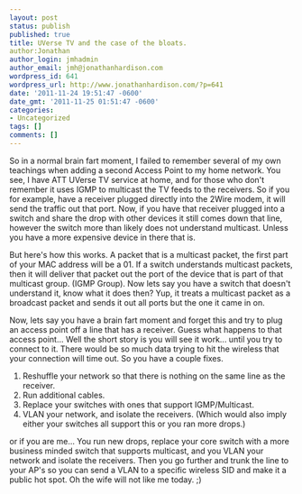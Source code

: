 ```yaml
---
layout: post
status: publish
published: true
title: UVerse TV and the case of the bloats.
author:Jonathan
author_login: jmhadmin
author_email: jmh@jonathanhardison.com
wordpress_id: 641
wordpress_url: http://www.jonathanhardison.com/?p=641
date: '2011-11-24 19:51:47 -0600'
date_gmt: '2011-11-25 01:51:47 -0600'
categories:
- Uncategorized
tags: []
comments: []
---
```

So in a normal brain fart moment, I failed to remember several of my own teachings when adding a second Access Point to my home network. You see, I have ATT UVerse TV service at home, and for those who don't remember it uses IGMP to multicast the TV feeds to the receivers. So if you for example, have a receiver plugged directly into the 2Wire modem, it will send the traffic out that port. Now, if you have that receiver plugged into a switch and share the drop with other devices it still comes down that line, however the switch more than likely does not understand multicast. Unless you have a more expensive device in there that is.

But here's how this works. A packet that is a multicast packet, the first part of your MAC address will be a 01. If a switch understands multicast packets, then it will deliver that packet out the port of the device that is part of that multicast group. (IGMP Group). Now lets say you have a switch that doesn't understand it, know what it does then? Yup, it treats a multicast packet as a broadcast packet and sends it out all ports but the one it came in on.

Now, lets say you have a brain fart moment and forget this and try to plug an access point off a line that has a receiver. Guess what happens to that access point... Well the short story is you will see it work... until you try to connect to it. There would be so much data trying to hit the wireless that your connection will time out.
So you have a couple fixes.

  1. Reshuffle your network so that there is nothing on the same line as the receiver.
  2. Run additional cables.
  3. Replace your switches with ones that support IGMP/Multicast.
  4. VLAN your network, and isolate the receivers. (Which would also imply either your switches all support this or you ran more drops.)

or if you are me...
You run new drops, replace your core switch with a more business minded switch that supports multicast, and you VLAN your network and isolate the receivers. Then you go further and trunk the line to your AP's so you can send a VLAN to a specific wireless SID and make it a public hot spot.
Oh the wife will not like me today. ;)
